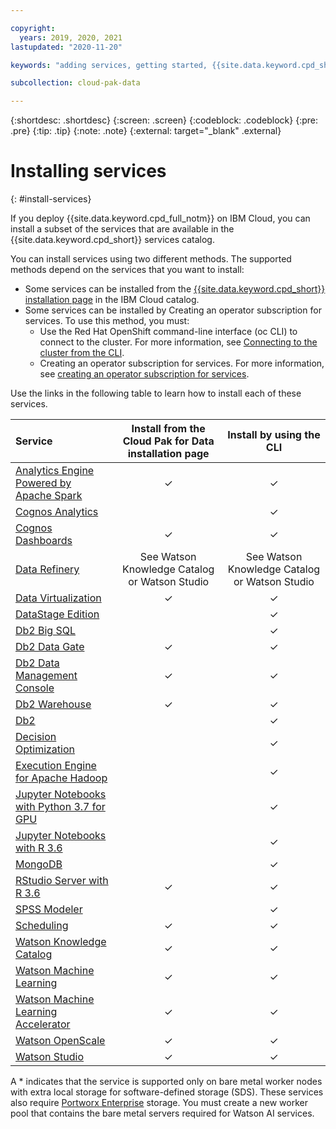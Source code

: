 ```yaml
---

copyright:
  years: 2019, 2020, 2021
lastupdated: "2020-11-20"

keywords: "adding services, getting started, {{site.data.keyword.cpd_short}}, {{site.data.keyword.cpd_full_notm}}, data, ai, analytics, data analytics, governance, data governance"

subcollection: cloud-pak-data

---
```


{:shortdesc: .shortdesc}
{:screen: .screen}
{:codeblock: .codeblock}
{:pre: .pre}
{:tip: .tip}
{:note: .note}
{:external: target="_blank" .external}


# Installing services
{: #install-services}

If you deploy {{site.data.keyword.cpd_full_notm}} on IBM Cloud, you can install a subset of the services that are available in the {{site.data.keyword.cpd_short}} services catalog.

You can install services using two different methods. The supported methods depend on the services that you want to install:

* Some services can be installed from the [{{site.data.keyword.cpd_short}} installation page](https://cloud.ibm.com/catalog/content/ibm-cp-datacore-6825cc5d-dbf8-4ba2-ad98-690e6f221701-global) in the IBM Cloud catalog.
* Some services can be installed by Creating an operator subscription for services. To use this method, you must:
   * Use the Red Hat OpenShift command-line interface (oc CLI) to connect to the cluster. For more information, see [Connecting to the cluster from the CLI](https://cloud.ibm.com/docs/openshift?topic=openshift-access_cluster#access_oc_cli). 
   * Creating an operator subscription for services. For more information, see [creating an operator subscription for services](https://www.ibm.com/docs/en/SSQNUZ_4.0/cpd/install/preinstall-operator-subscriptions.html).

Use the links in the following table to learn how to install each of these services.

|Service 	      |Install from the Cloud Pak for Data installation page 	|Install by using the CLI|
|:------------- |:-----------------------------------------------------------------:| :-----------:|
|[Analytics Engine Powered by Apache Spark](https://www.ibm.com/docs/en/cloud-paks/cp-data/4.0?topic=services-analytics-engine-powered-by-apache-spark)                                           | 	✓ | 	✓ |
|[Cognos Analytics](https://www.ibm.com/docs/en/cloud-paks/cp-data/4.0?topic=services-cognos-analytics) 	                                                                |     |  ✓  |
|[Cognos Dashboards](https://www.ibm.com/docs/en/cloud-paks/cp-data/4.0?topic=services-cognos-dashboards)                                                                 | 	✓ | 	✓ |
|[Data Refinery](https://www.ibm.com/docs/en/cloud-paks/cp-data/4.0?topic=services-data-refinery)|	See Watson Knowledge Catalog or Watson Studio |	See Watson Knowledge Catalog or Watson Studio |
|[Data Virtualization](https://www.ibm.com/docs/en/cloud-paks/cp-data/4.0?topic=services-data-virtualization)                                                                | 	✓ | 	✓ |
|[DataStage Edition](https://www.ibm.com/docs/en/cloud-paks/cp-data/4.0?topic=services-datastage)                                                                  |     |  ✓  |
|[Db2 Big SQL](https://www.ibm.com/docs/en/cloud-paks/cp-data/4.0?topic=services-db2-big-sql)                                                                        |     |  ✓  |
|[Db2 Data Gate](https://www.ibm.com/docs/en/cloud-paks/cp-data/4.0?topic=services-db2-data-gate)                                                                        |  ✓  |  ✓  |
|[Db2 Data Management Console](https://www.ibm.com/docs/en/cloud-paks/cp-data/4.0?topic=services-db2-data-management-console)                                                                        |  ✓  |  ✓  |
|[Db2 Warehouse](https://www.ibm.com/docs/en/cloud-paks/cp-data/4.0?topic=services-db2-warehouse)                                                                      | 	✓ | 	✓ |
|[Db2 ](https://www.ibm.com/docs/en/cloud-paks/cp-data/4.0?topic=services-db2)                                                                      | 	  | 	✓ |
|[Decision Optimization](https://www.ibm.com/docs/en/cloud-paks/cp-data/4.0?topic=services-decision-optimization)                                                              |     |  ✓  |
|[Execution Engine for Apache Hadoop](https://www.ibm.com/docs/en/cloud-paks/cp-data/4.0?topic=services-execution-engine-apache-hadoop)                                                 |     |  ✓  |
|[Jupyter Notebooks with Python 3.7 for GPU](https://www.ibm.com/docs/en/cloud-paks/cp-data/4.0?topic=services-jupyter-python-37-gpu)                                        	|     |  ✓  |
|[Jupyter Notebooks with R 3.6](https://www.ibm.com/docs/en/cloud-paks/cp-data/4.0?topic=services-jupyter-notebooks-r-36)                                                      |     |  ✓  |
|[MongoDB](https://www.ibm.com/docs/en/cloud-paks/cp-data/4.0?topic=services-mongodb)                                                                            |     |  ✓  |
|[RStudio Server with R 3.6](https://www.ibm.com/docs/en/cloud-paks/cp-data/4.0?topic=services-rstudio-server-r-36)                                                         | 	✓ | 	✓ |
|[SPSS Modeler](https://www.ibm.com/docs/en/cloud-paks/cp-data/4.0?topic=services-spss-modeler)                                                                       |     |  ✓  |
|[Scheduling](https://www.ibm.com/docs/en/cloud-paks/cp-data/4.0?topic=tasks-setting-up-scheduling-service)                                                                       |   ✓ |  ✓  |
|[Watson Knowledge Catalog](https://www.ibm.com/docs/en/cloud-paks/cp-data/4.0?topic=services-watson-knowledge-catalog)                                                           | 	✓ | ✓  |
|[Watson Machine Learning](https://www.ibm.com/docs/en/cloud-paks/cp-data/4.0?topic=services-watson-machine-learning)                                                            | 	✓ | 	✓ |
|[Watson Machine Learning Accelerator](https://www.ibm.com/docs/en/cloud-paks/cp-data/4.0?topic=services-watson-machine-learning-accelerator)                                                            | 	✓ | 	✓ |
|[Watson OpenScale](https://www.ibm.com/docs/en/cloud-paks/cp-data/4.0?topic=services-watson-openscale)                                                                   | 	✓ | 	✓ |
|[Watson Studio](https://www.ibm.com/docs/en/cloud-paks/cp-data/4.0?topic=services-watson-studio)                                                                      | 	✓ | 	✓ |

A * indicates that the service is supported only on bare metal worker nodes with extra local storage for software-defined storage (SDS). These services also require [Portworx Enterprise](https://cloud.ibm.com/catalog/services/portworx-enterprise) storage. You must create a new worker pool that contains the bare metal servers required for Watson AI services.
